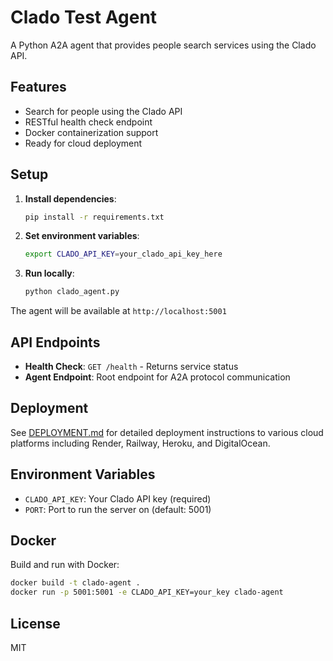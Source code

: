 # Clado Test Agent

A Python A2A agent that provides people search services using the Clado API.

## Features

- Search for people using the Clado API
- RESTful health check endpoint
- Docker containerization support
- Ready for cloud deployment

## Setup

1. **Install dependencies**:
   ```bash
   pip install -r requirements.txt
   ```

2. **Set environment variables**:
   ```bash
   export CLADO_API_KEY=your_clado_api_key_here
   ```

3. **Run locally**:
   ```bash
   python clado_agent.py
   ```

The agent will be available at `http://localhost:5001`

## API Endpoints

- **Health Check**: `GET /health` - Returns service status
- **Agent Endpoint**: Root endpoint for A2A protocol communication

## Deployment

See [DEPLOYMENT.md](DEPLOYMENT.md) for detailed deployment instructions to various cloud platforms including Render, Railway, Heroku, and DigitalOcean.

## Environment Variables

- `CLADO_API_KEY`: Your Clado API key (required)
- `PORT`: Port to run the server on (default: 5001)

## Docker

Build and run with Docker:

```bash
docker build -t clado-agent .
docker run -p 5001:5001 -e CLADO_API_KEY=your_key clado-agent
```

## License

MIT 